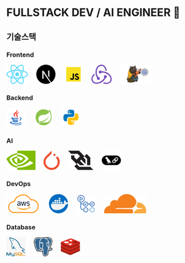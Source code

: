 # FULLSTACK DEV / AI ENGINEER 📁

## 기술스택

### Frontend  
<img src="https://raw.githubusercontent.com/dijeungi/dijeungi/main/img/React.png" height="50px"/> &emsp;
<img src="https://raw.githubusercontent.com/dijeungi/dijeungi/main/img/Next.js.png" height="50px"/> &emsp;
<img src="https://raw.githubusercontent.com/dijeungi/dijeungi/main/img/Javascript.png" height="50px"/> &emsp;
<img src="https://raw.githubusercontent.com/dijeungi/dijeungi/main/img/Redux.png" height="50px"/> &emsp;
<img src="https://raw.githubusercontent.com/dijeungi/dijeungi/main/img/Zustand.png" height="50px"/>

### Backend  
<img src="https://raw.githubusercontent.com/dijeungi/dijeungi/main/img/Java.png" height="50px"/> &emsp;
<img src="https://raw.githubusercontent.com/dijeungi/dijeungi/main/img/SpringBoot.png" height="50px"/> &emsp;
<img src="https://raw.githubusercontent.com/dijeungi/dijeungi/main/img/Python.png" height="50px"/>

### AI  
<img src="https://raw.githubusercontent.com/dijeungi/dijeungi/main/img/Cuda.png" height="50px"/> &emsp;
<img src="https://raw.githubusercontent.com/dijeungi/dijeungi/main/img/PyTorch.png" height="50px"/> &emsp;
<img src="https://raw.githubusercontent.com/dijeungi/dijeungi/main/img/WebSocket.png" height="50px"/> &emsp;
<img src="https://raw.githubusercontent.com/dijeungi/dijeungi/main/img/LangChain.png" height="50px"/>

### DevOps  
<img src="https://raw.githubusercontent.com/dijeungi/dijeungi/main/img/AWS.png" height="50px"/> &emsp;
<img src="https://raw.githubusercontent.com/dijeungi/dijeungi/main/img/Docker.png" height="50px"/> &emsp;
<img src="https://raw.githubusercontent.com/dijeungi/dijeungi/main/img/GithubActions.png" height="50px"/> &emsp;
<img src="https://raw.githubusercontent.com/dijeungi/dijeungi/main/img/CloudFlare.png" height="50px"/>

### Database  
<img src="https://raw.githubusercontent.com/dijeungi/dijeungi/main/img/MySQL.png" height="50px"/> &emsp;
<img src="https://raw.githubusercontent.com/dijeungi/dijeungi/main/img/PostgreSQL.png" height="50px"/> &emsp;
<img src="https://raw.githubusercontent.com/dijeungi/dijeungi/main/img/Redis.png" height="50px"/>
